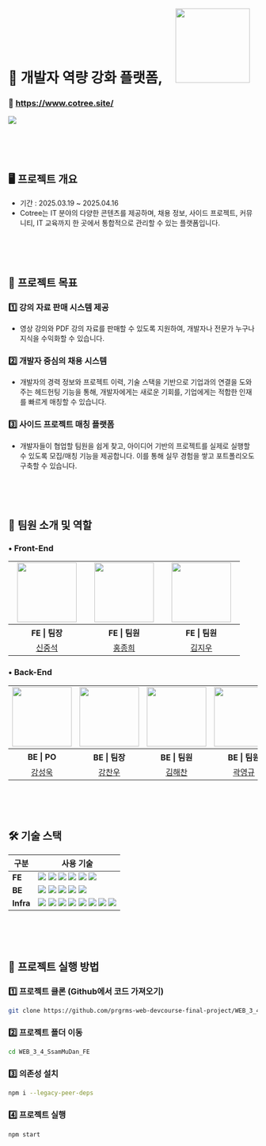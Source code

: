 # 🌱 개발자 역량 강화 플랫폼, &nbsp;&nbsp; <img src="https://github.com/user-attachments/assets/b29a714c-d0c5-4af2-be50-91a9bd62e7c3"  width="150px;"/>
### 🔗 https://www.cotree.site/
<img src="https://github.com/user-attachments/assets/608a4025-099d-491a-a8db-2e732af9463a" />

<br><br><br>

## 🖥️ 프로젝트 개요
- 기간 : 2025.03.19 ~ 2025.04.16
- Cotree는 IT 분야의 다양한 콘텐츠를 제공하며, 채용 정보, 사이드 프로젝트, 커뮤니티, IT 교육까지 한 곳에서 통합적으로 관리할 수 있는 플랫폼입니다.

<br><br><br>

## 🎯 프로젝트 목표
### 1️⃣ 강의 자료 판매 시스템 제공
- 영상 강의와 PDF 강의 자료를 판매할 수 있도록 지원하여, 개발자나 전문가 누구나 지식을 수익화할 수 있습니다.
 
### 2️⃣ 개발자 중심의 채용 시스템
- 개발자의 경력 정보와 프로젝트 이력, 기술 스택을 기반으로 기업과의 연결을 도와주는 헤드헌팅 기능을 통해, 개발자에게는 새로운 기회를, 기업에게는 적합한 인재를 빠르게 매칭할 수 있습니다.
 
### 3️⃣ 사이드 프로젝트 매칭 플랫폼
- 개발자들이 협업할 팀원을 쉽게 찾고, 아이디어 기반의 프로젝트를 실제로 실행할 수 있도록 모집/매칭 기능을 제공합니다. 이를 통해 실무 경험을 쌓고 포트폴리오도 구축할 수 있습니다.

<br><br><br>

## 👥 팀원 소개 및 역할
### • Front-End

<table>
  <tbody>
    <tr>
      <td align="center"><img src="https://github.com/dony0720.png" width="120" /></td>
      <td align="center"><img src="https://github.com/HO-NNE.png" width="120" /></td>
      <td align="center"><img src="https://github.com/erase0250.png" width="120" /></td>
    </tr>
    <tr>
      <th align="center">FE | 팀장</th>
      <th align="center">FE | 팀원</th>
      <th align="center">FE | 팀원</th>
    </tr>
    <tr>
      <td align="center" width="140"><a href="https://github.com/dony0720">신중석</a></td>
      <td align="center" width="140"><a href="https://github.com/HO-NNE">홍종희</a></td>
      <td align="center" width="140"><a href="https://github.com/erase0250">김지우</a></td>
    </tr>
  </tbody>
</table>

### • Back-End

<table>
  <tbody>
    <tr>
      <td align="center"><img src="https://github.com/KangBaekGwa.png" width="120" /></td>
      <td align="center"><img src="https://github.com/loadingKKamo21.png" width="120" /></td>
      <td align="center"><img src="https://github.com/k-haechan.png" width="120" /></td>
      <td align="center"><img src="https://github.com/sobaman.png" width="120" /></td>
      <td align="center"><img src="https://github.com/sangxxjin.png" width="120" /></td>
    </tr>
    <tr>
      <th align="center">BE | PO</th>
      <th align="center">BE | 팀장</th>
      <th align="center">BE | 팀원</th>
      <th align="center">BE | 팀원</th>
      <th align="center">BE | 팀원</th>
    </tr>
    <tr>
      <td align="center" width="140"><a href="https://github.com/KangBaekGwa">강성욱</a></td>
      <td align="center" width="140"><a href="https://github.com/loadingKKamo21">강찬우</a></td>
      <td align="center" width="140"><a href="https://github.com/k-haechan">김해찬</a></td>
      <td align="center" width="140"><a href="https://github.com/sobaman">곽영규</a></td>
      <td align="center" width="140"><a href="https://github.com/sangxxjin">김상진</a></td>
    </tr>
  </tbody>
</table>

<br><br><br>

## 🛠️ 기술 스택

| 구분 | 사용 기술 |
|------|-----------|
| **FE** | <img src="https://img.shields.io/badge/JavaScript-F7DF1E?style=for-the-badge&logo=javascript&logoColor=black"> <img src="https://img.shields.io/badge/React-61DAFB?style=for-the-badge&logo=react&logoColor=black"> <img src="https://img.shields.io/badge/Vite-646CFF?style=for-the-badge&logo=vite&logoColor=white"> <img src="https://img.shields.io/badge/Tailwind CSS-06B6D4?style=for-the-badge&logo=tailwindcss&logoColor=white"> <img src="https://img.shields.io/badge/Framer Motion-0055FF?style=for-the-badge&logo=framer&logoColor=white"> <img src="https://img.shields.io/badge/Shadcn UI-000000?style=for-the-badge&logo=vercel&logoColor=white">
| **BE** | <img src="https://img.shields.io/badge/java-007396?style=for-the-badge&logo=OpenJDK&logoColor=white"> <img src="https://img.shields.io/badge/Spring Boot-6DB33F?style=for-the-badge&logo=springboot&logoColor=white"> <img src="https://img.shields.io/badge/Gradle-02303A?style=for-the-badge&logo=gradle&logoColor=white"> <img src="https://img.shields.io/badge/MySQL-4479A1?style=for-the-badge&logo=mysql&logoColor=white"> <img src="https://img.shields.io/badge/Redis-DC382D?style=for-the-badge&logo=redis&logoColor=white"> |
| **Infra** | <img src="https://img.shields.io/badge/GitHub-181717?style=for-the-badge&logo=github&logoColor=white"> <img src="https://img.shields.io/badge/Docker-2496ED?style=for-the-badge&logo=docker&logoColor=white"> <img src="https://img.shields.io/badge/AWS-232F3E?style=for-the-badge&logo=amazonaws&logoColor=white"> <img src="https://img.shields.io/badge/Vercel-000000?style=for-the-badge&logo=vercel&logoColor=white"> <img src="https://img.shields.io/badge/Toss Payments-0064FF?style=for-the-badge&logo=toss&logoColor=white"> <img src="https://img.shields.io/badge/CoolSMS-FF8800?style=for-the-badge&logoColor=white"> <img src="https://img.shields.io/badge/Flyway-CC0000?style=for-the-badge&logoColor=white"> <img src="https://img.shields.io/badge/Apache JMeter-D22128?style=for-the-badge&logo=apachejmeter&logoColor=white"> |

<br><br><br>

## 🚀 프로젝트 실행 방법

### 1️⃣ 프로젝트 클론 (Github에서 코드 가져오기)
```sh
git clone https://github.com/prgrms-web-devcourse-final-project/WEB_3_4_SsamMuDan_FE.git
```

### 2️⃣ 프로젝트 폴더 이동
```sh
cd WEB_3_4_SsamMuDan_FE
```

### 3️⃣ 의존성 설치
```sh
npm i --legacy-peer-deps
```

### 4️⃣ 프로젝트 실행
```sh
npm start
```


